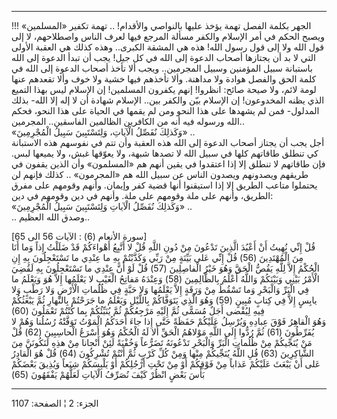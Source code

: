 ------------------------------------------------------------------------

الجهر بكلمة الفصل تهمة يؤخذ عليها بالنواصي والأقدام! .. تهمة تكفير
«المسلمين» !!! ويصبح الحكم في أمر الإسلام والكفر مسألة المرجع فيها لعرف
الناس واصطلاحهم، لا إلى قول الله ولا إلى قول رسول الله! هذه هي المشقة
الكبرى.. وهذه كذلك هي العقبة الأولى التي لا بد أن يجتازها أصحاب الدعوة
إلى الله في كل جيل! يجب أن تبدأ الدعوة إلى الله باستبانة سبيل المؤمنين
وسبيل المجرمين.. ويجب ألا تأخذ أصحاب الدعوة إلى الله في كلمة الحق والفصل
هوادة ولا مداهنة. وألا تأخذهم فيها خشية ولا خوف وألا تقعدهم عنها لومة
لائم، ولا صيحة صائح: انظروا! إنهم يكفرون المسلمين! إن الإسلام ليس بهذا
التميع الذي يظنه المخدوعون! إن الإسلام بيّن والكفر بين.. الإسلام شهادة أن
لا إله إلا الله- بذلك المدلول- فمن لم يشهدها على هذا النحو ومن لم يقمها
في الحياة على هذا النحو، فحكم الله ورسوله فيه أنه من الكافرين الظالمين
الفاسقين.. المجرمين..  
«وَكَذلِكَ نُفَصِّلُ الْآياتِ، وَلِتَسْتَبِينَ سَبِيلُ الْمُجْرِمِينَ» ..  
أجل يجب أن يجتاز أصحاب الدعوة إلى الله هذه العقبة وأن تتم في نفوسهم هذه
الاستبانة كي تنطلق طاقاتهم كلها في سبيل الله لا تصدها شبهة، ولا يعوّقها
غبش، ولا يميعها لبس. فإن طاقاتهم لا تنطلق إلا إذا اعتقدوا في يقين أنهم
هم «المسلمون» وأن الذين يقفون في طريقهم ويصدونهم ويصدون الناس عن سبيل
الله هم «المجرمون» .. كذلك فإنهم لن يحتملوا متاعب الطريق إلا إذا
استيقنوا أنها قضية كفر وإيمان. وأنهم وقومهم على مفرق الطريق، وأنهم على
ملة وقومهم على ملة. وأنهم في دين وقومهم في دين:  
«وَكَذلِكَ نُفَصِّلُ الْآياتِ وَلِتَسْتَبِينَ سَبِيلُ الْمُجْرِمِينَ» ..  
.. وصدق الله العظيم..  
  
\[سورة الأنعام (6) : الآيات 56 الى 65\]  
قُلْ إِنِّي نُهِيتُ أَنْ أَعْبُدَ الَّذِينَ تَدْعُونَ مِنْ دُونِ اللَّهِ قُلْ لا أَتَّبِعُ أَهْواءَكُمْ قَدْ ضَلَلْتُ
إِذاً وَما أَنَا مِنَ الْمُهْتَدِينَ (56) قُلْ إِنِّي عَلى بَيِّنَةٍ مِنْ رَبِّي وَكَذَّبْتُمْ بِهِ ما عِنْدِي ما
تَسْتَعْجِلُونَ بِهِ إِنِ الْحُكْمُ إِلاَّ لِلَّهِ يَقُصُّ الْحَقَّ وَهُوَ خَيْرُ الْفاصِلِينَ (57) قُلْ لَوْ أَنَّ
عِنْدِي ما تَسْتَعْجِلُونَ بِهِ لَقُضِيَ الْأَمْرُ بَيْنِي وَبَيْنَكُمْ وَاللَّهُ أَعْلَمُ بِالظَّالِمِينَ (58)
وَعِنْدَهُ مَفاتِحُ الْغَيْبِ لا يَعْلَمُها إِلاَّ هُوَ وَيَعْلَمُ ما فِي الْبَرِّ وَالْبَحْرِ وَما تَسْقُطُ مِنْ
وَرَقَةٍ إِلاَّ يَعْلَمُها وَلا حَبَّةٍ فِي ظُلُماتِ الْأَرْضِ وَلا رَطْبٍ وَلا يابِسٍ إِلاَّ فِي كِتابٍ مُبِينٍ
(59) وَهُوَ الَّذِي يَتَوَفَّاكُمْ بِاللَّيْلِ وَيَعْلَمُ ما جَرَحْتُمْ بِالنَّهارِ ثُمَّ يَبْعَثُكُمْ فِيهِ لِيُقْضى
أَجَلٌ مُسَمًّى ثُمَّ إِلَيْهِ مَرْجِعُكُمْ ثُمَّ يُنَبِّئُكُمْ بِما كُنْتُمْ تَعْمَلُونَ (60)  
وَهُوَ الْقاهِرُ فَوْقَ عِبادِهِ وَيُرْسِلُ عَلَيْكُمْ حَفَظَةً حَتَّى إِذا جاءَ أَحَدَكُمُ الْمَوْتُ تَوَفَّتْهُ
رُسُلُنا وَهُمْ لا يُفَرِّطُونَ (61) ثُمَّ رُدُّوا إِلَى اللَّهِ مَوْلاهُمُ الْحَقِّ أَلا لَهُ الْحُكْمُ وَهُوَ
أَسْرَعُ الْحاسِبِينَ (62) قُلْ مَنْ يُنَجِّيكُمْ مِنْ ظُلُماتِ الْبَرِّ وَالْبَحْرِ تَدْعُونَهُ تَضَرُّعاً وَخُفْيَةً
لَئِنْ أَنْجانا مِنْ هذِهِ لَنَكُونَنَّ مِنَ الشَّاكِرِينَ (63) قُلِ اللَّهُ يُنَجِّيكُمْ مِنْها وَمِنْ كُلِّ كَرْبٍ
ثُمَّ أَنْتُمْ تُشْرِكُونَ (64) قُلْ هُوَ الْقادِرُ عَلى أَنْ يَبْعَثَ عَلَيْكُمْ عَذاباً مِنْ فَوْقِكُمْ أَوْ مِنْ
تَحْتِ أَرْجُلِكُمْ أَوْ يَلْبِسَكُمْ شِيَعاً وَيُذِيقَ بَعْضَكُمْ بَأْسَ بَعْضٍ انْظُرْ كَيْفَ نُصَرِّفُ الْآياتِ لَعَلَّهُمْ
يَفْقَهُونَ (65)

------------------------------------------------------------------------

الجزء: 2 ¦ الصفحة: 1107
